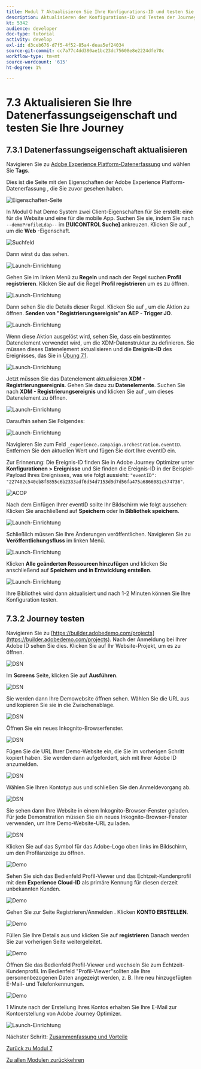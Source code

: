 ```yaml
---
title: Modul 7 Aktualisieren Sie Ihre Konfigurations-ID und testen Sie Ihre Journey
description: Aktualisieren der Konfigurations-ID und Testen der Journey
kt: 5342
audience: developer
doc-type: tutorial
activity: develop
exl-id: d3ceb676-d7f5-4f52-85a4-deaa5ef24034
source-git-commit: cc7a77c4dd380ae1bc23dc75608e8e2224dfe78c
workflow-type: tm+mt
source-wordcount: '615'
ht-degree: 1%

---
```


# 7.3 Aktualisieren Sie Ihre Datenerfassungseigenschaft und testen Sie Ihre Journey

## 7.3.1 Datenerfassungseigenschaft aktualisieren

Navigieren Sie zu [Adobe Experience Platform-Datenerfassung](https://experience.adobe.com/launch/) und wählen Sie **Tags**.

Dies ist die Seite mit den Eigenschaften der Adobe Experience Platform-Datenerfassung , die Sie zuvor gesehen haben.

![Eigenschaften-Seite](../module1/images/launch1.png)

In Modul 0 hat Demo System zwei Client-Eigenschaften für Sie erstellt: eine für die Website und eine für die mobile App. Suchen Sie sie, indem Sie nach `--demoProfileLdap--` im **[!UICONTROL Suche]** ankreuzen. Klicken Sie auf , um die **Web** -Eigenschaft.

![Suchfeld](../module1/images/property6.png)

Dann wirst du das sehen.

![Launch-Einrichtung](./images/rule1.png)

Gehen Sie im linken Menü zu **Regeln** und nach der Regel suchen **Profil registrieren**. Klicken Sie auf die Regel **Profil registrieren** um es zu öffnen.

![Launch-Einrichtung](./images/rule2.png)

Dann sehen Sie die Details dieser Regel. Klicken Sie auf , um die Aktion zu öffnen. **Senden von &quot;Registrierungsereignis&quot;an AEP - Trigger JO**.

![Launch-Einrichtung](./images/rule3.png)

Wenn diese Aktion ausgelöst wird, sehen Sie, dass ein bestimmtes Datenelement verwendet wird, um die XDM-Datenstruktur zu definieren. Sie müssen dieses Datenelement aktualisieren und die **Ereignis-ID** des Ereignisses, das Sie in [Übung 7.1](./ex1.md).

![Launch-Einrichtung](./images/rule4.png)

Jetzt müssen Sie das Datenelement aktualisieren **XDM - Registrierungsereignis**. Gehen Sie dazu zu **Datenelemente**. Suchen Sie nach **XDM - Registrierungsereignis** und klicken Sie auf , um dieses Datenelement zu öffnen.

![Launch-Einrichtung](./images/rule5.png)

Daraufhin sehen Sie Folgendes:

![Launch-Einrichtung](./images/rule6.png)

Navigieren Sie zum Feld `_experience.campaign.orchestration.eventID`. Entfernen Sie den aktuellen Wert und fügen Sie dort Ihre eventID ein.

Zur Erinnerung: Die Ereignis-ID finden Sie in Adobe Journey Optimizer unter **Konfigurationen > Ereignisse** und Sie finden die Ereignis-ID in der Beispiel-Payload Ihres Ereignisses, was wie folgt aussieht: `"eventID": "227402c540eb8f8855c6b2333adf6d54d7153d9d7d56fa475a6866081c574736"`.

![ACOP](./images/payloadeventID.png)

Nach dem Einfügen Ihrer eventID sollte Ihr Bildschirm wie folgt aussehen: Klicken Sie anschließend auf **Speichern** oder **In Bibliothek speichern**.

![Launch-Einrichtung](./images/rule7.png)

Schließlich müssen Sie Ihre Änderungen veröffentlichen. Navigieren Sie zu **Veröffentlichungsfluss** im linken Menü.

![Launch-Einrichtung](./images/rule8.png)

Klicken **Alle geänderten Ressourcen hinzufügen** und klicken Sie anschließend auf **Speichern und in Entwicklung erstellen**.

![Launch-Einrichtung](./images/rule9.png)

Ihre Bibliothek wird dann aktualisiert und nach 1-2 Minuten können Sie Ihre Konfiguration testen.

## 7.3.2 Journey testen

Navigieren Sie zu [https://builder.adobedemo.com/projects](https://builder.adobedemo.com/projects). Nach der Anmeldung bei Ihrer Adobe ID sehen Sie dies. Klicken Sie auf Ihr Website-Projekt, um es zu öffnen.

![DSN](../module0/images/web8.png)

Im **Screens** Seite, klicken Sie auf **Ausführen**.

![DSN](../module1/images/web2.png)

Sie werden dann Ihre Demowebsite öffnen sehen. Wählen Sie die URL aus und kopieren Sie sie in die Zwischenablage.

![DSN](../module0/images/web3.png)

Öffnen Sie ein neues Inkognito-Browserfenster.

![DSN](../module0/images/web4.png)

Fügen Sie die URL Ihrer Demo-Website ein, die Sie im vorherigen Schritt kopiert haben. Sie werden dann aufgefordert, sich mit Ihrer Adobe ID anzumelden.

![DSN](../module0/images/web5.png)

Wählen Sie Ihren Kontotyp aus und schließen Sie den Anmeldevorgang ab.

![DSN](../module0/images/web6.png)

Sie sehen dann Ihre Website in einem Inkognito-Browser-Fenster geladen. Für jede Demonstration müssen Sie ein neues Inkognito-Browser-Fenster verwenden, um Ihre Demo-Website-URL zu laden.

![DSN](../module0/images/web7.png)

Klicken Sie auf das Symbol für das Adobe-Logo oben links im Bildschirm, um den Profilanzeige zu öffnen.

![Demo](../module2/images/pv1.png)

Sehen Sie sich das Bedienfeld Profil-Viewer und das Echtzeit-Kundenprofil mit dem **Experience Cloud-ID** als primäre Kennung für diesen derzeit unbekannten Kunden.

![Demo](../module2/images/pv2.png)

Gehen Sie zur Seite Registrieren/Anmelden . Klicken **KONTO ERSTELLEN**.

![Demo](../module2/images/pv9.png)

Füllen Sie Ihre Details aus und klicken Sie auf **registrieren** Danach werden Sie zur vorherigen Seite weitergeleitet.

![Demo](../module2/images/pv10.png)

Öffnen Sie das Bedienfeld Profil-Viewer und wechseln Sie zum Echtzeit-Kundenprofil. Im Bedienfeld &quot;Profil-Viewer&quot;sollten alle Ihre personenbezogenen Daten angezeigt werden, z. B. Ihre neu hinzugefügten E-Mail- und Telefonkennungen.

![Demo](../module2/images/pv11.png)

1 Minute nach der Erstellung Ihres Kontos erhalten Sie Ihre E-Mail zur Kontoerstellung von Adobe Journey Optimizer.

![Launch-Einrichtung](./images/email.png)

Nächster Schritt: [Zusammenfassung und Vorteile](./summary.md)

[Zurück zu Modul 7](./journey-orchestration-create-account.md)

[Zu allen Modulen zurückkehren](../../overview.md)
